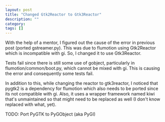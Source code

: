 ```yaml
---
layout: post
title: "Changed Gtk2Reactor to Gtk3Reactor"
description: ""
category: 
tags: []
---
```


With the help of a mentor, I figured out the cause of the error in previous post (ported gstreamer.py). This was due to flumotion using Gtk2Reactor which is incompatible with gi. So, I changed it to use Gtk3Reactor.

Tests fail since there is still some use of gobject, particularly in flumotion/common/boot.py, which cannot be mixed with gi. This is causing the error and consequently some tests fail.

In addition to this, while changing the reactor to gtk3reactor, I noticed that pygtk2 is a dependency for flumotion which also needs to be ported since its not compatible with gi. Also, it uses a wrapper framework named kiwi that's unmaintained so that might need to be replaced as well (I don't know replaced with what, yet).

TODO:  Port PyGTK to PyGObject (aka PyGI)
